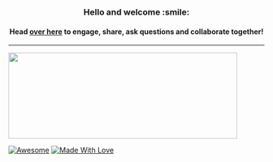 <!--- [![Visitors](https://visitor-badge.glitch.me/badge?page_id=formidablae.visitor-badge)](https://github.com/formidablae) -->
<img width="0em" src="https://visitor-badge.glitch.me/badge?page_id=formidablae.visitor-badge" />
<h3 align="center">
	Hello and welcome :smile:
</h3>

<h4 align="center">
	Head <a href="https://github.com/formidablae/JameyAquini/discussions/31">over here</a> to engage, share, ask questions and collaborate together!
</h4>
<hr>
<img width="450" height="170" align="center" src="" data-canonical-src="https://github-readme-stats.vercel.app/api?username=JameyAquini&amp;theme=midnight-purple&amp;show_icons=true&amp;bg_color=0D1117&amp;hide_border=true" style="max-width: 100%;">

[![Awesome](https://cdn.rawgit.com/sindresorhus/awesome/d7305f38d29fed78fa85652e3a63e154dd8e8829/media/badge.svg)](https://github.com/JameyAquini) [![Made With Love](https://img.shields.io/badge/Made%20With-Love-orange.svg)](https://github.com/JameyAquini)
